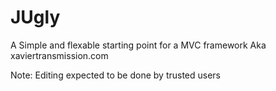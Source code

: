 JUgly
=====
A Simple and flexable starting point for a MVC framework
Aka xaviertransmission.com

Note: Editing expected to be done by trusted users